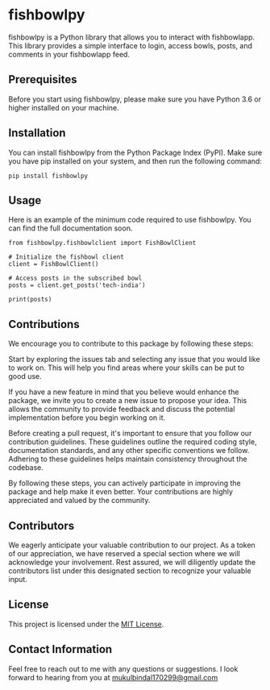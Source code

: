 # fishbowlpy

fishbowlpy is a Python library that allows you to interact with fishbowlapp. This library provides a simple interface to login, access bowls, posts, and comments in your fishbowlapp feed.

## Prerequisites

Before you start using fishbowlpy, please make sure you have Python 3.6 or higher installed on your machine.

## Installation

You can install fishbowlpy from the Python Package Index (PyPI). Make sure you have pip installed on your system, and then run the following command:

```
pip install fishbowlpy
```

## Usage

Here is an example of the minimum code required to use fishbowlpy. You can find the full documentation soon.

```
from fishbowlpy.fishbowlclient import FishBowlClient

# Initialize the fishbowl client
client = FishBowlClient()

# Access posts in the subscribed bowl
posts = client.get_posts('tech-india')

print(posts)
```

## Contributions

We encourage you to contribute to this package by following these steps:

Start by exploring the issues tab and selecting any issue that you would like to work on. This will help you find areas where your skills can be put to good use.

If you have a new feature in mind that you believe would enhance the package, we invite you to create a new issue to propose your idea. This allows the community to provide feedback and discuss the potential implementation before you begin working on it.

Before creating a pull request, it's important to ensure that you follow our contribution guidelines. These guidelines outline the required coding style, documentation standards, and any other specific conventions we follow. Adhering to these guidelines helps maintain consistency throughout the codebase.

By following these steps, you can actively participate in improving the package and help make it even better. Your contributions are highly appreciated and valued by the community.

## Contributors

We eagerly anticipate your valuable contribution to our project. As a token of our appreciation, we have reserved a special section where we will acknowledge your involvement. Rest assured, we will diligently update the contributors list under this designated section to recognize your valuable input.

## License

This project is licensed under the [MIT License](LICENSE).

## Contact Information

Feel free to reach out to me with any questions or suggestions. I look forward to hearing from you at mukulbindal170299@gmail.com
